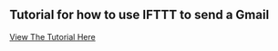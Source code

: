 ## Tutorial for how to use IFTTT to send a Gmail

[View The Tutorial Here](https://coderdojo-ennis.github.io/TutorialIFTTTEmail/)
